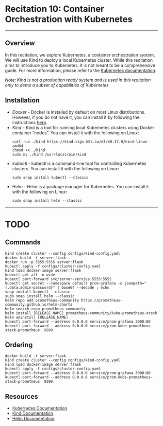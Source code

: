 # Recitation 10: Container Orchestration with Kubernetes
---

## Overview
In this recitation, we explore Kubernetes, a container orchestration system. We will use Kind to deploy a local Kubernetes cluster. While this recitation aims to introduce you to Kubernetes, it is not meant to be a comprehensive guide. For more information, please refer to the [Kubernetes documentation](https://kubernetes.io/docs/home/).

*Note: Kind is not a production ready system and is used in this recitation only to demo a subset of capabilities of Kubernetes*


## Installation
- *Docker* - Docker is installed by default on most Linux distributions. However, if you do not have it, you can install it by following the instructions [here](https://docs.docker.com/engine/install/).
- *Kind* - Kind is a tool for running local Kubernetes clusters using Docker container “nodes”. You can install it with the following on Linux:
    ```
    curl -Lo ./kind https://kind.sigs.k8s.io/dl/v0.17.0/kind-linux-amd64
    chmod +x ./kind
    sudo mv ./kind /usr/local/bin/kind
    ```
- *kubectl* - kubectl is a command-line tool for controlling Kubernetes clusters. You can install it with the following on Linux:
    ```
    sudo snap install kubectl --classic
    ```
- *Helm* - Helm is a package manager for Kubernetes. You can install it with the following on Linux:
    ```
    sudo snap install helm --classic
    ```

---
# TODO
## Commands
```
kind create cluster --config configs/kind-config.yaml
docker build -t server:flask .
docker run -p 5555:5555 server:flask
kubectl apply -f configs/cluster-config.yaml
kind load docker-image server:flask
kubectl get all -o wide
kubectl port-forward svc/server-service 5555:5555
kubectl get secret --namespace default prom-grafana -o jsonpath="{.data.admin-password}" | base64 --decode ; echo
snap install kubectl --classic
sudo snap install helm --classic
helm repo add prometheus-community https://prometheus-community.github.io/helm-charts
helm search repo prometheus-community
helm install [RELEASE_NAME] prometheus-community/kube-prometheus-stack
helm uninstall [RELEASE_NAME]
kubectl port-forward --address 0.0.0.0 service/prom-grafana 3000:80
kubectl port-forward --address 0.0.0.0 service/prom-kube-prometheus-stack-prometheus  9090

```

## Ordering
```
docker build -t server:flask .
kind create cluster --config configs/kind-config.yaml
kind load docker-image server:flask
kubectl apply -f configs/cluster-config.yaml
kubectl port-forward --address 0.0.0.0 service/prom-grafana 3000:80
kubectl port-forward --address 0.0.0.0 service/prom-kube-prometheus-stack-prometheus  9090
```

## Resources
- [Kubernetes Documentation](https://kubernetes.io/docs/home/)
- [Kind Documentation](https://kind.sigs.k8s.io/docs/user/quick-start/)
- [Helm Documentation](https://helm.sh/docs/intro/quickstart/)
